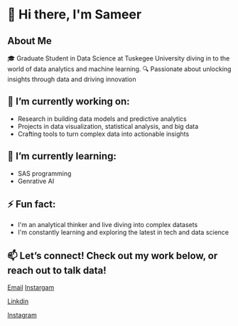 # 👋 Hi there, I'm Sameer
## About Me
🎓 Graduate Student in Data Science at Tuskegee University diving in to the world of data analytics and machine learning.
🔍 Passionate about unlocking insights through data and driving innovation

## 🔭 I’m currently working on:

- Research in building data models and predictive analytics
- Projects in data visualization, statistical analysis, and big data
- Crafting tools to turn complex data into actionable insights

## 🌱 I’m currently learning:

+ SAS programming
+ Genrative AI

## ⚡ Fun fact:
+ I'm an analytical thinker and live diving into complex datasets
+ I'm constantly learning and exploring the latest in tech and data science

## 📫 Let’s connect! Check out my work below, or reach out to talk data!

[Email](sameeruddin885@gmail.com)                    [Instargam]()

[Linkdin]()

 <a href="https://www.instagram.com/sameer_xxo/" target="_blank">Instagram</a>
<!--
**my stats
<p align="center"> <img src="https://github-readme-stats.vercel.app/api?username=sameeruddin00&show_icons=true&theme=gotham" alt="abhisheknaiidu" />

